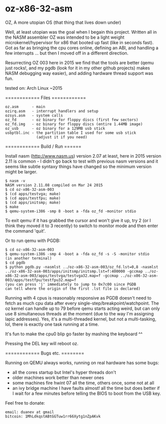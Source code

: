 oz-x86-32-asm
=============

OZ, A more utopian OS (that thing that lives down under)

Well, at least utopian was the goal when I begain this project.
Written all in the NASM assembler OZ was intended to be a light weight
microkernel/hypervisor for x86 that booted up fast (like in seconds fast).
Got as far as bringing the cpu cores online, defining an ABI, and handling
a few interrupts ... but then I moved off in a different direction.

Resurrecting OZ 003 here in 2015 we find that the tools are better (qemu just
rocks!, and my pgdb (look for it in my other github projects) makes NASM
debugging way easier), and adding hardware thread support was fun.


tested on: Arch Linux ~2015


============ Files ============

    oz.asm      - main
    ozirq.asm   - interrupt handlers and setup
    ozsys.asm   - system calls
    oz_fd       - oz binary for floppy discs (first few sectors)
    oz_fd.img   - oz binary for floppy discs (entire 1.44MB image)
    oz_usb      - oz binary for a 129MB usb stick
    usbptbl.inc - the partition table I used for some usb stick
                  (adjust it if you need)

============ Build / Run ======

Install nasm (http://www.nasm.us) version 2.07 at least,
here in 2015 version 2.11 is common - I didn't go back to test with
previous nasm versions and it seems like subtle syntaxy things have
changed so the minimum version might be larger.

    $ nasm -v
    NASM version 2.11.08 compiled on Mar 24 2015
    $ cd oz-x86-32-asm-003
    $ (cd apps/testvga; make)
    $ (cd apps/testfpu; make)
    $ (cd apps/initsmp; make)
    $ make
    $ qemu-system-i386 -smp 8 -boot a -fda oz_fd -monitor stdio

To exit qemu if it has grabbed the cursor and won't give it up,
try <ctrl><alt>2 (or I think they moved it to <ctrl><alt>3 recently)
to switch to monitor mode and then enter the command 'quit'.

Or to run qemu with PGDB:

    $ cd oz-x86-32-asm-003
    $ qemu-system-i386 -smp 4 -boot a -fda oz_fd -s -S -monitor stdio
    (in another terminal)
    $ cd pgdb
    $ python pgdb.py -nasmlst ../oz-x86-32-asm-003/oz_fd.lst=0,8 -nasmlst ../oz-x86-32-asm-003/apps/initsmp/initsmp.lst=f:400000 -gccmap ../oz-x86-32-asm-003/apps/testvga/testvga32.map=f -gccmap ../oz-x86-32-asm-003/apps/testfpu/testfpu32.map=f
    (you can press 'j' immediately to jump to 0x7c00 since PGDB
    can tell where the origin of the first .lst file is declared)

Running with 4 cpus is reasonably responsive as PGDB doesn't need to fetch
as much cpu data after every single-step/breakpoint/watchpoint.  The oz kernel
can handle up to 79 before qemu starts acting weird, but can only use 8
simultaneous threads at the moment (due to the way I'm assigning lapic
addresses).  Yes, it's a multi-threaded kernel, but not a multi-tasking, lol,
there is exactly one task running at a time.

It's fun to make the cpu0 blip go faster by mashing the keyboard ^^

Pressing the DEL key will reboot oz.


============ Bugs etc. ========

Running on QEMU always works, running on real hardware has some bugs:
- all the cores startup but Intel's hyper threads don't
- older machines work better than newer ones
- some machines fire hwint 07 all the time, others once, some not at all
- an ivy bridge machine I have faults almost! all the time but does better if
  I wait for a few minutes before telling the BIOS to boot from the USB key.



Feel free to donate:

    email: duanev at gmail
    bitcoin: 1MhLdkqstABtGGTuw1rr66Xytg1nZpAKvk

